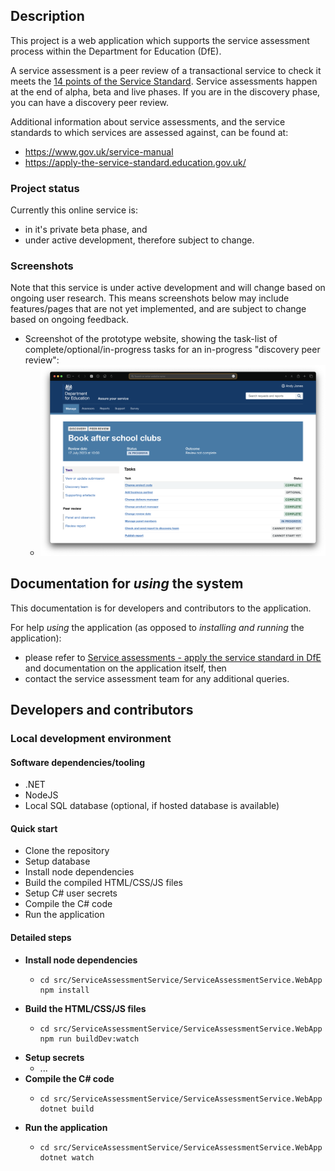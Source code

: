 ## Description

This project is a web application which supports the service assessment process within the Department for Education (DfE).

[//]: # (Note that formal service assessments and informal peer reviews are both to be supported, and their terms are used interchangeably except where explicitly indicated otherwise.)


[//]: # (- Service teams:)
[//]: # (  - requesting an assessment of their service)
[//]: # (  - viewing the status of their service assessment)
[//]: # (  - providing feedback for their service assessment)
[//]: # (- Service assessors:)
[//]: # (  - planning and conducting service assessments)
[//]: # (  - recording service feedback)
[//]: # (- Administrative teams:)
[//]: # (  - managing and coordinating the service assessment process)
[//]: # (  - recording service assessor activity)
[//]: # (- General:)
[//]: # (  - viewing service assessment reports)

A service assessment is a peer review of a transactional service to check it meets
the [14 points of the Service Standard](https://www.gov.uk/service-manual/service-standard).
Service assessments happen at the end of alpha, beta and live phases. If you are in the discovery phase, you can
have a discovery peer review.

Additional information about service assessments, and the service standards to which services are assessed against, can
be found at:

- https://www.gov.uk/service-manual
- https://apply-the-service-standard.education.gov.uk/

### Project status

Currently this online service is:
- in it's private beta phase, and
- under active development, therefore subject to change.

### Screenshots

Note that this service is under active development and will change based on ongoing user research.
This means screenshots below may include features/pages that are not yet implemented, and are subject to change based on ongoing feedback.

- Screenshot of the prototype website, showing the task-list of complete/optional/in-progress tasks for an in-progress "discovery peer review":
  - ![Screenshot showing a prototype website, with Department for Education blue branding and the page content showing the task-list of complete/optional/in-progress tasks for an in-progress "discovery peer review".](docs/images/prototype--assure-service--screenshot-of-in-progress-assessment--page-task-list--full.png)

## Documentation for _using_ the system

This documentation is for developers and contributors to the application.

For help _using_ the application (as opposed to _installing and running_ the application):

- please refer to [Service assessments - apply the service standard in DfE](https://apply-the-service-standard.education.gov.uk/service-assessments)
  and documentation on the application itself, then
- contact the service assessment team for any additional queries.

## Developers and contributors

### Local development environment

#### Software dependencies/tooling
- .NET
- NodeJS
- Local SQL database (optional, if hosted database is available)

#### Quick start
- Clone the repository
- Setup database
- Install node dependencies
- Build the compiled HTML/CSS/JS files
- Setup C# user secrets
- Compile the C# code
- Run the application

#### Detailed steps
- **Install node dependencies**
    - ```shell
      cd src/ServiceAssessmentService/ServiceAssessmentService.WebApp
      npm install
      ```
- **Build the HTML/CSS/JS files**
    - ```shell
      cd src/ServiceAssessmentService/ServiceAssessmentService.WebApp
      npm run buildDev:watch
      ```
- **Setup secrets**
    - ...
- **Compile the C# code**
    - ```shell
      cd src/ServiceAssessmentService/ServiceAssessmentService.WebApp
      dotnet build
      ```
- **Run the application**
    - ```shell
      cd src/ServiceAssessmentService/ServiceAssessmentService.WebApp
      dotnet watch
      ```

